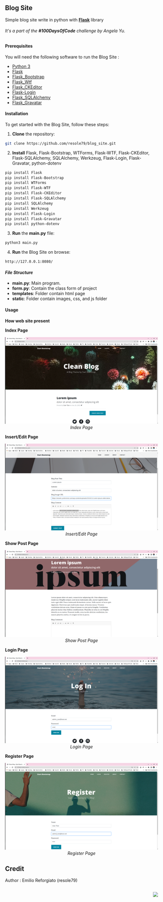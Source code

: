 ## Blog Site  

Simple blog site write in python with [**Flask**](https://flask.palletsprojects.com/en/2.3.x/) library       


###### It's a part of the **#100DaysOfCode** challenge by Angela Yu. ######


#### Prerequisites
You will need the following software to run the Blog Site :
 - [Python 3](https://www.python.org/downloads/)
 - [Flask](https://flask.palletsprojects.com/en/2.3.x/)
 - [Flask_Bootstrap](https://pythonhosted.org/Flask-Bootstrap/) 
 - [Flask_Wtf](https://flask-wtf.readthedocs.io/en/1.0.x/)
 - [Flask_CKEditor](https://flask-ckeditor.readthedocs.io/en/latest/)
 - [Flask-Login](https://flask-login.readthedocs.io/en/latest/)
 - [Flask_SQLAlchemy](https://flask-sqlalchemy.palletsprojects.com/en/3.0.x/) 
 - [Flask_Gravatar](https://pythonhosted.org/Flask-Gravatar/) 
 


#### Installation
To get started with the Blog Site, follow these steps:

1. **Clone** the repository:

```sh
git clone https://github.com/resole79/blog_site.git
```

2. **Install** Flask, Flask-Bootstrap, WTForms, Flask-WTF, Flask-CKEditor, Flask-SQLAlchemy, SQLAlchemy, Werkzeug, Flask-Login, Flask-Gravatar, python-dotenv

```sh
pip install Flask
pip install Flask-Bootstrap
pip install WTForms
pip install Flask-WTF
pip install Flask-CKEditor
pip install Flask-SQLAlchemy
pip install SQLAlchemy
pip install Werkzeug
pip install Flask-Login
pip install Flask-Gravatar
pip install python-dotenv

```


3. **Run** the **main.py** file:

```sh
python3 main.py
```     

4. **Run** the Blog Site on browse: 

```
http://127.0.0.1:8080/
```     


#### *File Structure*
 - **main.py**: Main program.
 - **form.py**: Contain the class form of project
 - **templates**: Folder contain html page
 - **static**: Folder contain images, css, and js folder

#### **Usage**

**How web site present**          

**Index Page**
<p align="center"><img src="./images/blog_site_0.png"/><br><i>Index Page</i></p>     
          
          
**Insert/Edit Page**          
<p align="center"><img src="./images/blog_site_1.png"/><br><i>Insert/Edit Page</i></p>       
            
**Show Post Page**          
<p align="center"><img src="./images/blog_site_2.png"/><br><i>Show Post Page</i></p>       
            
**Login Page**          
<p align="center"><img src="./images/blog_site_3.png"/><br><i>Login Page</i></p>       
            
**Register Page**
<p align="center"><img src="./images/blog_site_4.png"/><br><i>Register Page</i></p>       
            

## **Credit**

Author : Emilio Reforgiato (resole79)

##
<p align="right"><a href="https://www.linkedin.com/in/emilio-reforgiato/" target=”_blank” ><img src="./image/in_logo.png" /></a></p>


